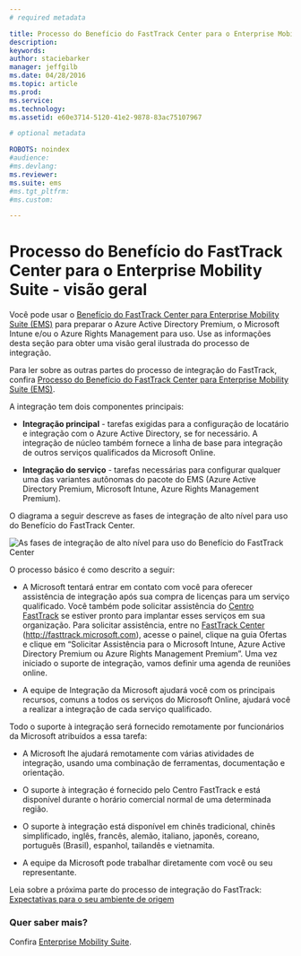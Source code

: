 ```yaml
---
# required metadata

title: Processo do Benefício do FastTrack Center para o Enterprise Mobility Suite - visão geral
description:
keywords:
author: staciebarker
manager: jeffgilb
ms.date: 04/28/2016
ms.topic: article
ms.prod:
ms.service:
ms.technology:
ms.assetid: e60e3714-5120-41e2-9878-83ac75107967

# optional metadata

ROBOTS: noindex
#audience:
#ms.devlang:
ms.reviewer: 
ms.suite: ems
#ms.tgt_pltfrm:
#ms.custom:

---
```


# Processo do Benefício do FastTrack Center para o Enterprise Mobility Suite - visão geral

Você pode usar o [Benefício do FastTrack Center para Enterprise Mobility Suite (EMS)](fasttrack-center-benefit-for-enterprise-mobility-suite-ems.md) para preparar o Azure Active Directory Premium, o Microsoft Intune e/ou o Azure Rights Management para uso. Use as informações desta seção para obter uma visão geral ilustrada do processo de integração.

Para ler sobre as outras partes do processo de integração do FastTrack, confira [Processo do Benefício do FastTrack Center para Enterprise Mobility Suite (EMS)](fasttrack-center-benefit-process-for-enterprise-mobility-suite-ems.md).


A integração tem dois componentes principais:

-   **Integração principal** - tarefas exigidas para a configuração de locatário e integração com o Azure Active Directory, se for necessário. A integração de núcleo também fornece a linha de base para integração de outros serviços qualificados da Microsoft Online.

-   **Integração do serviço** - tarefas necessárias para configurar qualquer uma das variantes autônomas do pacote do EMS (Azure Active Directory Premium, Microsoft Intune, Azure Rights Management Premium).

O diagrama a seguir descreve as fases de integração de alto nível para uso do Benefício do FastTrack Center.

![As fases de integração de alto nível para uso do Benefício do FastTrack Center](./media/ft-1-onboarding-process.png)

O processo básico é como descrito a seguir:

- A Microsoft tentará entrar em contato com você para oferecer assistência de integração após sua compra de licenças para um serviço qualificado. Você também pode solicitar assistência do [Centro FastTrack](http://fasttrack.microsoft.com/) se estiver pronto para implantar esses serviços em sua organização. Para solicitar assistência, entre no [FastTrack Center](http://fasttrack.microsoft.com/) (http://fasttrack.microsoft.com), acesse o painel, clique na guia Ofertas e clique em “Solicitar Assistência para o Microsoft Intune, Azure Active Directory Premium ou Azure Rights Management Premium”. Uma vez iniciado o suporte de integração, vamos definir uma agenda de reuniões online.

-   A equipe de Integração da Microsoft ajudará você com os principais recursos, comuns a todos os serviços do Microsoft Online, ajudará você a realizar a integração de cada serviço qualificado.

Todo o suporte à integração será fornecido remotamente por funcionários da Microsoft atribuídos a essa tarefa:

-   A Microsoft lhe ajudará remotamente com várias atividades de integração, usando uma combinação de ferramentas, documentação e orientação.

-   O suporte à integração é fornecido pelo Centro FastTrack e está disponível durante o horário comercial normal de uma determinada região.

-   O suporte à integração está disponível em chinês tradicional, chinês simplificado, inglês, francês, alemão, italiano, japonês, coreano, português (Brasil), espanhol, tailandês e vietnamita.

-   A equipe da Microsoft pode trabalhar diretamente com você ou seu representante.

Leia sobre a próxima parte do processo de integração do FastTrack: [Expectativas para o seu ambiente de origem](fasttrack-center-benefit-process-for-ems-environment-expectations.md)

### Quer saber mais?
Confira [Enterprise Mobility Suite](https://www.microsoft.com/en-us/server-cloud/enterprise-mobility/overview.aspx).



<!--HONumber=Jun16_HO1-->



